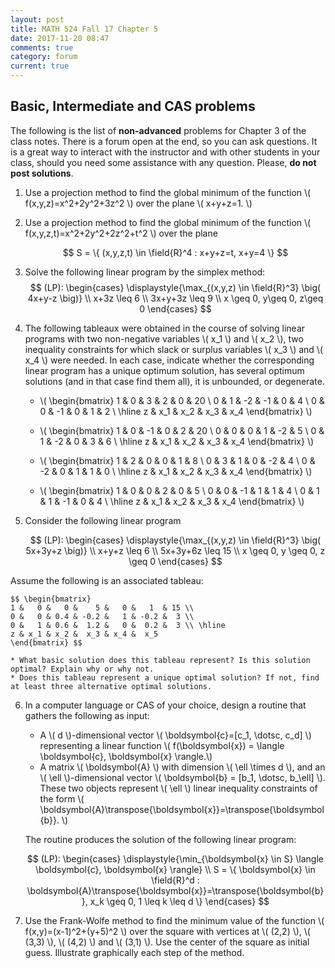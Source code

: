 ```yaml
---
layout: post
title: MATH 524 Fall 17 Chapter 5
date: 2017-11-20 08:47
comments: true
category: forum
current: true
---
```


## Basic, Intermediate and CAS problems

<div class="alert alert-info">
The following is the list of <strong>non-advanced</strong> problems for Chapter 3 of the class notes.  There is a forum open at the end, so you can ask questions.  It is a great way to interact with the instructor and with other students in your class, should you need some assistance with any question. Please, <strong>do not post solutions</strong>.
</div>

1. Use a projection method to find the global minimum of the function \\( f(x,y,z)=x^2+2y^2+3z^2 \\) over the plane \\( x+y+z=1. \\)

2. Use a projection method to find the global minimum of the function \\( f(x,y,z,t)=x^2+2y^2+2z^2+t^2 \\) over the plane

	$$ S = \{ (x,y,z,t) \in \field{R}^4 : x+y+z=t, x+y=4 \} $$

3. Solve the following linear program by the simplex method:
	$$ (LP): \begin{cases}
	\displaystyle{\max_{(x,y,z) \in \field{R}^3} \big( 4x+y-z \big)} \\
	x+3z \leq 6 \\
	3x+y+3z \leq 9 \\
	x \geq 0, y\geq 0, z\geq 0
	\end{cases} $$

4. The following tableaux were obtained in the course of solving linear programs with two non-negative variables \\( x_1 \\) and \\( x_2 \\), two inequality constraints for which slack or surplus variables \\( x_3 \\) and \\( x_4 \\) were needed.  In each case, indicate whether the corresponding linear program has a unique optimum solution, has several optimum solutions (and in that case find them all), it is unbounded, or degenerate.

	* \\( \begin{bmatrix}
	1 &   0 &   3 &   2 &   0 & 20 \\
	0 &   1 &  -2 &  -1 &   0 &  4 \\
	0 &   0 &  -1 &   0 &   1 &  2 \\ \hline
	z & x_1 & x_2 & x_3 & x_4
	\end{bmatrix} \\)

	* \\( \begin{bmatrix}
	1 &   0 &  -1 &   0 &   2 & 20 \\
	0 &   0 &   0 &   1 &  -2 &  5 \\
	0 &   1 &  -2 &   0 &   3 &  6 \\ \hline
	z & x_1 & x_2 & x_3 & x_4
	\end{bmatrix} \\)

	* \\( \begin{bmatrix}
	1 &   2 &   0 &   0 &   1 &  8 \\
	0 &   3 &   1 &   0 &  -2 &  4 \\
	0 &  -2 &   0 &   1 &   1 &  0 \\ \hline
	z & x_1 & x_2 & x_3 & x_4
	\end{bmatrix} \\)

	* \\( \begin{bmatrix}
	1 &   0 &   0 &   2 &   0 &  5 \\
	0 &   0 &  -1 &   1 &   1 &  4 \\
	0 &   1 &   1 &  -1 &   0 &  4 \\ \hline
	z & x_1 & x_2 & x_3 & x_4
	\end{bmatrix} \\)

5. Consider the following linear program

	$$ (LP): \begin{cases}
	\displaystyle{\max_{(x,y,z) \in \field{R}^3} \big( 5x+3y+z \big)} \\
	x+y+z \leq 6 \\
	5x+3y+6z \leq 15 \\
	x \geq 0, y \geq 0, z \geq 0
	\end{cases} $$

Assume the following is an associated tableau:

	$$ \begin{bmatrix}
	1 &   0 &   0 &    5 &   0 &   1  & 15 \\
	0 &   0 & 0.4 & -0.2 &   1 & -0.2 &  3 \\
	0 &   1 & 0.6 &  1.2 &   0 &  0.2 &  3 \\ \hline
	z & x_1 & x_2 &  x_3 & x_4 &  x_5  
	\end{bmatrix} $$

	* What basic solution does this tableau represent? Is this solution optimal? Explain why or why not.
	* Does this tableau represent a unique optimal solution? If not, find at least three alternative optimal solutions.

6. In a computer language or CAS of your choice, design a routine that gathers the following as input:

	* A \\( d \\)-dimensional vector \\( \boldsymbol{c}=[c_1, \dotsc, c_d] \\) representing a linear function \\( f(\boldsymbol{x}) = \langle \boldsymbol{c}, \boldsymbol{x} \rangle.\\)
	* A matrix \\( \boldsymbol{A} \\) with dimension \\( \ell \times d \\), and an \\( \ell \\)-dimensional vector \\( \boldsymbol{b} = [b_1, \dotsc, b_\ell] \\).  These two objects represent \\( \ell \\) linear inequality constraints of the form \\( \boldsymbol{A}\transpose{\boldsymbol{x}}=\transpose{\boldsymbol{b}}. \\)

	The routine produces the solution of the following linear program:

	$$ (LP): \begin{cases} \displaystyle{\min_{\boldsymbol{x} \in S} \langle \boldsymbol{c}, \boldsymbol{x} \rangle} \\ S = \{ \boldsymbol{x} \in \field{R}^d : \boldsymbol{A}\transpose{\boldsymbol{x}}=\transpose{\boldsymbol{b}}, x_k \geq 0, 1 \leq k \leq d \} \end{cases} $$

7. Use the Frank-Wolfe method to find the minimum value of the function \\( f(x,y)=(x-1)^2+(y+5)^2 \\) over the square with vertices at \\( (2,2) \\), \\( (3,3) \\), \\( (4,2) \\) and \\( (3,1) \\).  Use the center of the square as initial guess.  Illustrate graphically each step of the method.
